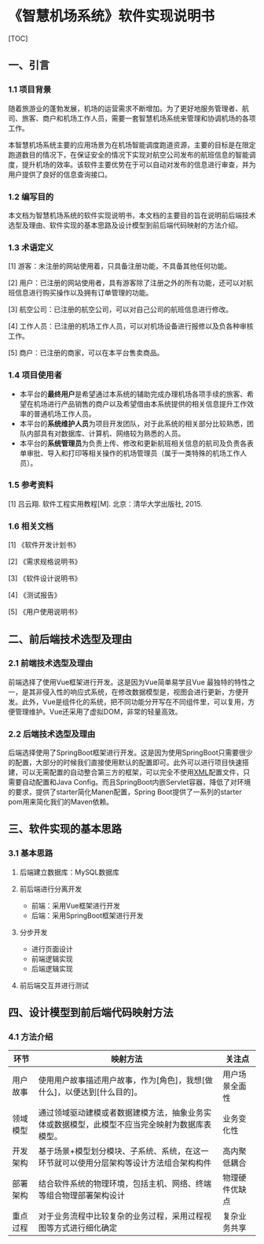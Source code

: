 # 《智慧机场系统》软件实现说明书

[TOC]

## 一、引言

### 1.1 项目背景

随着旅游业的蓬勃发展，机场的运营需求不断增加。为了更好地服务管理者、航司、旅客、商户和机场工作人员，需要一套智慧机场系统来管理和协调机场的各项工作。

本智慧机场系统主要的应用场景为在机场智能调度跑道资源，主要的目标是在限定跑道数目的情况下，在保证安全的情况下实现对航空公司发布的航班信息的智能调度，提升机场的效率。该软件主要优势在于可以自动对发布的信息进行审查，并为用户提供了良好的信息查询接口。

### 1.2 编写目的

本文档为智慧机场系统的软件实现说明书，本文档的主要目的旨在说明前后端技术选型及理由、软件实现的基本思路及设计模型到前后端代码映射的方法介绍。

### 1.3 术语定义

[1] 游客：未注册的网站使用着，只具备注册功能，不具备其他任何功能。

[2] 用户：已注册的网站使用者，具有游客除了注册之外的所有功能，还可以对航班信息进行购买操作以及拥有订单管理的功能。

[3] 航空公司：已注册的航空公司，可以对自己公司的航班信息进行修改。

[4] 工作人员：已注册的机场工作人员，可以对机场设备进行报修以及负各种审核工作。

[5] 商户：已注册的商家，可以在本平台售卖商品。

### 1.4 项目使用者

- 本平台的**最终用户**是希望通过本系统的辅助完成办理机场各项手续的旅客、希望在机场进行产品销售的商户以及希望借由本系统提供的相关信息提升工作效率的普通机场工作人员。
- 本平台的**系统维护人员**为项目开发团队，对于此系统的相关部分比较熟悉，团队内部具有对数据库、计算机、网络较为熟悉的人员。
- 本平台的**系统管理员**为负责上传、修改和更新航班相关信息的航司及负责各表单审批、导入和打印等相关操作的机场管理员（属于一类特殊的机场工作人员）。

### 1.5 参考资料

[1]  吕云翔. 软件工程实用教程[M]. 北京：清华大学出版社, 2015.

### 1.6 相关文档

[1] 《软件开发计划书》

[2] 《需求规格说明书》

[3] 《软件设计说明书》

[4] 《测试报告》

[5] 《用户使用说明书》



## 二、前后端技术选型及理由

### 2.1 前端技术选型及理由

前端选择了使用Vue框架进行开发。这是因为Vue简单易学且Vue 最独特的特性之一，是其非侵入性的响应式系统，在修改数据模型是，视图会进行更新，方便开发。此外，Vue是组件化的系统，把不同功能分开写在不同组件里，可以复用，方便管理维护。Vue还采用了虚拟DOM，非常的轻量高效。

### 2.2 后端技术选型及理由

后端选择使用了SpringBoot框架进行开发。这是因为使用SpringBoot只需要很少的配置，大部分的时候我们直接使用默认的配置即可。此外可以进行项目快速搭建，可以无需配置的自动整合第三方的框架，可以完全不使用[XML](https://so.csdn.net/so/search?q=XML&spm=1001.2101.3001.7020)配置文件，只需要自动配置和Java Config。而且SpringBoot内嵌Servlet容器，降低了对环境的要求，提供了starter简化Manen配置，Spring Boot提供了一系列的starter pom用来简化我们的Maven依赖。



## 三、软件实现的基本思路

### 3.1 基本思路

1. 后端建立数据库：MySQL数据库
2. 前后端进行分离开发
   - 前端：采用Vue框架进行开发
   - 后端：采用SpringBoot框架进行开发
3. 分步开发
   - 进行页面设计
   - 前端逻辑实现
   - 后端逻辑实现

4. 前后端交互并进行测试



## 四、设计模型到前后端代码映射方法

### 4.1 方法介绍

| **环节** | **映射方法**                                                 | **关注点**     |
| -------- | ------------------------------------------------------------ | -------------- |
| 用户故事 | 使用用户故事描述用户故事，作为[角色]，我想[做什么]，以便达到[什么目的]。 | 用户场景全面性 |
| 领域模型 | 通过领域驱动建模或者数据建模方法，抽象业务实体或数据模型，此模型不应当完全映射为数据库表模型。 | 业务变化性     |
| 开发架构 | 基于场景+模型划分模块、子系统、系统，在这一环节就可以使用分层架构等设计方法组合架构构件 | 高内聚低耦合   |
| 部署架构 | 结合软件系统的物理环境，包括主机、网络、终端等组合物理部署架构设计 | 物理硬件优缺点 |
| 重点过程 | 对于业务流程中比较复杂的业务过程，采用过程视图等方式进行细化确定 | 复杂业务共享   |

